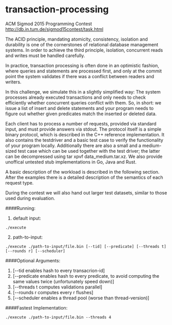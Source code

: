 # transaction-processing
ACM Sigmod 2015 Programming Contest
http://db.in.tum.de/sigmod15contest/task.html

The ACID principle, mandating atomicity, consistency, isolation and durability is one of the cornerstones of relational database management systems. In order to achieve the third principle, isolation, concurrent reads and writes must be handled carefully.

In practice, transaction processing is often done in an optimistic fashion, where queries and statements are processed first, and only at the commit point the system validates if there was a conflict between readers and writers.

In this challenge, we simulate this in a slightly simplified way: The system processes already executed transactions and only needs to check efficiently whether concurrent queries conflict with them. So, in short: we issue a list of insert and delete statements and your program needs to figure out whether given predicates match the inserted or deleted data.

Each client has to process a number of requests, provided via standard input, and must provide answers via stdout. The protocol itself is a simple binary protocol, which is described in the C++ reference implementation. It also contains the testdriver and a basic test case to verify the functionality of your program locally. Additionally there are also a small and a medium-sized test case which can be used together with the test driver; the latter can be decompressed using tar xpvf data_medium.tar.xz. We also provide unoffical untested stub implementations in Go, Java and Rust.

A basic description of the workload is described in the following section. After the examples there is a detailed description of the semantics of each request type.

During the contest we will also hand out larger test datasets, similar to those used during evaluation.

####Running:
1. default input:

  ```
  ./execute
  ```
2. path-to-input:

  ```
  ./execute ./path-to-input/file.bin [--tid] [--predicate] [--threads t] [--rounds r] [--scheduler]
  ```

####Optional Arguments:
1. [--tid enables hash to every transacrion-id]
2. [--predicate enables hash to every predicate, to avoid computing the same values twice (unfortunately speed down)]
3. [--threads t computes validations parallel]
4. [--rounds r computes every r flushes]
5. [--scheduler enables a thread pool (worse than thread-version)]

####Fastest Implementation:

```
./execute ./path-to-input/file.bin --threads 4
```
